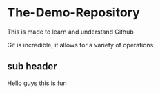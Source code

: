 # The-Demo-Repository
This is made to learn and understand Github

Git is incredible, it allows for a variety of operations

## sub header

Hello guys this is fun
